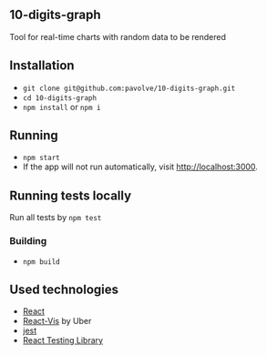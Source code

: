 ## 10-digits-graph

Tool for real-time charts with random data to be rendered

## Installation

* `git clone git@github.com:pavolve/10-digits-graph.git`
* `cd 10-digits-graph`
* `npm install` or `npm i`

## Running

* `npm start`
* If the app will not run automatically, visit [http://localhost:3000](http://localhost:3000).

## Running tests locally
Run all tests by `npm test`

### Building

* `npm build`

## Used technologies

* [React](https://reactjs.org/)
* [React-Vis](https://uber.github.io/react-vis/) by Uber
* [jest](https://jestjs.io/)
* [React Testing Library](https://testing-library.com/docs/react-testing-library/intro)